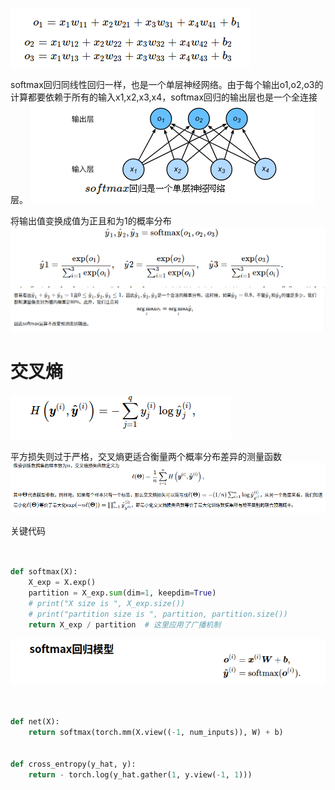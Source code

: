 ![](2.png)

softmax回归同线性回归一样，也是一个单层神经网络。由于每个输出o1,o2,o3的计算都要依赖于所有的输入x1,x2,x3,x4，softmax回归的输出层也是一个全连接层。
![](1.png)

将输出值变换成值为正且和为1的概率分布
![](3.png)
![](4.png)

# 交叉熵
![](5.png)

平方损失则过于严格，交叉熵更适合衡量两个概率分布差异的测量函数
![](6.png)

关键代码

```python


def softmax(X):
    X_exp = X.exp()
    partition = X_exp.sum(dim=1, keepdim=True)
    # print("X size is ", X_exp.size())
    # print("partition size is ", partition, partition.size())
    return X_exp / partition  # 这里应用了广播机制

```
![](7.png)
```python


def net(X):
    return softmax(torch.mm(X.view((-1, num_inputs)), W) + b)


def cross_entropy(y_hat, y):
    return - torch.log(y_hat.gather(1, y.view(-1, 1)))


```
